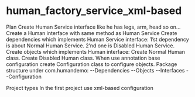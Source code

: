 # human_factory_service_xml-based
Plan
Create Human Service interface like he has legs, arm, head so on…
Create a Human interface with same method as Human Service
Create dependencies which implements Human Service interface:
1’st dependency is about Normal Human Service.
2’nd one is Disabled Human Service. 
Create objects which implements Human interface:
Create Normal Human class.
Create Disabled Human class.
When use annotation base configuration create Configuration class to configure objects.
Package structure under com.humandemo:
--Dependencies
--Objects
--Interfaces
--Configuration

Project types
In the first project use xml-based configuration
